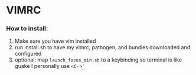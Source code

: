 # VIMRC
### How to install:
1. Make sure you have vim installed
2. run install.sh to have my vimrc, pathogen, and bundles downloaded and configured
3. optional: map `launch_focus_min.sh` to a keybinding so terminal is like guake
I personally use `<C-`>`
